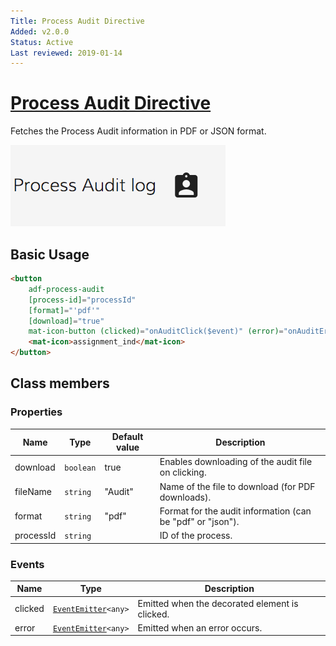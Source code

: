 ```yaml
---
Title: Process Audit Directive
Added: v2.0.0
Status: Active
Last reviewed: 2019-01-14
---
```


# [Process Audit Directive](../../../lib/process-services/src/lib/process-list/components/process-audit.directive.ts "Defined in process-audit.directive.ts")

Fetches the Process Audit information in PDF or JSON format.

![adf-process-audit-directive](../../docassets/images/adf-process-audit-directive.png)

## Basic Usage

```html
<button
    adf-process-audit
    [process-id]="processId"
    [format]="'pdf'"
    [download]="true"
    mat-icon-button (clicked)="onAuditClick($event)" (error)="onAuditError($event)" >
    <mat-icon>assignment_ind</mat-icon>
</button>
```

## Class members

### Properties

| Name      | Type      | Default value | Description                                                |
| --------- | --------- | ------------- | ---------------------------------------------------------- |
| download  | `boolean` | true          | Enables downloading of the audit file on clicking.         |
| fileName  | `string`  | "Audit"       | Name of the file to download (for PDF downloads).          |
| format    | `string`  | "pdf"         | Format for the audit information (can be "pdf" or "json"). |
| processId | `string`  |               | ID of the process.                                         |

### Events

| Name    | Type                                                              | Description                                    |
| ------- | ----------------------------------------------------------------- | ---------------------------------------------- |
| clicked | [`EventEmitter`](https://angular.io/api/core/EventEmitter)`<any>` | Emitted when the decorated element is clicked. |
| error   | [`EventEmitter`](https://angular.io/api/core/EventEmitter)`<any>` | Emitted when an error occurs.                  |
